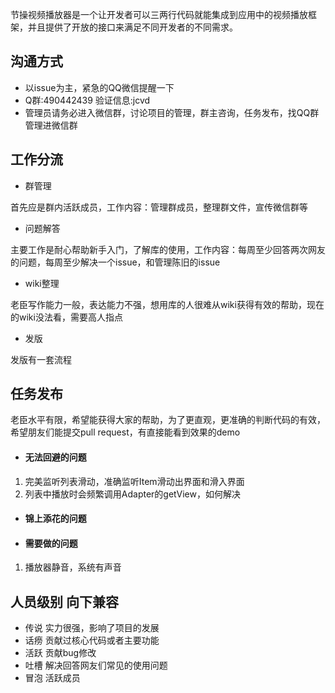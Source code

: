 节操视频播放器是一个让开发者可以三两行代码就能集成到应用中的视频播放框架，并且提供了开放的接口来满足不同开发者的不同需求。

## 沟通方式
* 以issue为主，紧急的QQ微信提醒一下
* Q群:490442439 验证信息:jcvd
* 管理员请务必进入微信群，讨论项目的管理，群主咨询，任务发布，找QQ群管理进微信群


## 工作分流

* 群管理

首先应是群内活跃成员，工作内容：管理群成员，整理群文件，宣传微信群等

* 问题解答

主要工作是耐心帮助新手入门，了解库的使用，工作内容：每周至少回答两次网友的问题，每周至少解决一个issue，和管理陈旧的issue

* wiki整理

老臣写作能力一般，表达能力不强，想用库的人很难从wiki获得有效的帮助，现在的wiki没法看，需要高人指点

* 发版

发版有一套流程


## 任务发布

老臣水平有限，希望能获得大家的帮助，为了更直观，更准确的判断代码的有效，希望朋友们能提交pull request，有直接能看到效果的demo

- #### 无法回避的问题
1. 完美监听列表滑动，准确监听Item滑动出界面和滑入界面
2. 列表中播放时会频繁调用Adapter的getView，如何解决

- #### 锦上添花的问题

- #### 需要做的问题
1. 播放器静音，系统有声音


## 人员级别 向下兼容

* 传说 实力很强，影响了项目的发展
* 话痨 贡献过核心代码或者主要功能
* 活跃 贡献bug修改
* 吐槽 解决回答网友们常见的使用问题
* 冒泡 活跃成员

